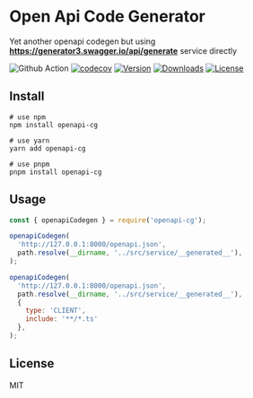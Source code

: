 # Open Api Code Generator

Yet another openapi codegen but using **https://generator3.swagger.io/api/generate** service directly

![Github Action](https://github.com/bundle-matters/openapi-cg/actions/workflows/ci.yml/badge.svg) [![codecov](https://codecov.io/gh/bundle-matters/openapi-cg/branch/main/graph/badge.svg?token=ITYULU4YJ3)](https://codecov.io/gh/bundle-matters/openapi-cg) [![Version](https://img.shields.io/npm/v/openapi-cg.svg?sanitize=true)](https://www.npmjs.com/package/openapi-cg) [![Downloads](https://img.shields.io/npm/dm/openapi-cg.svg?sanitize=true)](https://npmcharts.com/compare/openapi-cg?minimal=true) [![License](https://img.shields.io/npm/l/openapi-cg.svg?sanitize=true)](https://www.npmjs.com/package/openapi-cg)

## Install

```shell
# use npm
npm install openapi-cg

# use yarn
yarn add openapi-cg

# use pnpm
pnpm install openapi-cg
```

## Usage

```js
const { openapiCodegen } = require('openapi-cg');

openapiCodegen(
  'http://127.0.0.1:8000/openapi.json',
  path.resolve(__dirname, '../src/service/__generated__'),
);

openapiCodegen(
  'http://127.0.0.1:8000/openapi.json',
  path.resolve(__dirname, '../src/service/__generated__'),
  {
    type: 'CLIENT',
    include: '**/*.ts'
  },
);
```

## License

MIT
